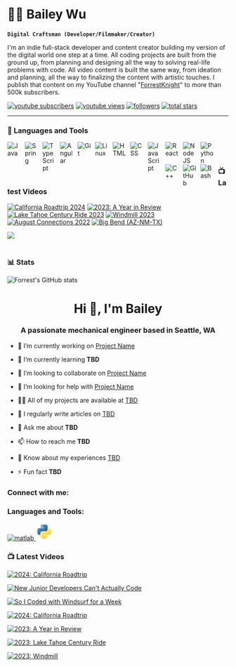 # 🏄‍♂️ Bailey Wu

**`Digital Craftsman (Developer/Filmmaker/Creator)`**

I'm an indie full-stack developer and content creator building my version of the digital world one step at a time. All coding projects are built from the ground up, from planning and designing all the way to solving real-life problems with code. All video content is built the same way, from ideation and planning, all the way to finalizing the content with artistic touches. I publish that content on my YouTube channel "[ForrestKnight][youtube]" to more than 500k subscribers.

   <p align="left">
      <a href="https://www.youtube.com/c/fknight?sub_confirmation=1">
         <img alt="youtube subscribers" title="Subscribe to my YouTube channel" src="https://custom-icon-badges.demolab.com/youtube/channel/subscribers/UC2WHjPDvbE6O328n17ZGcfg?color=%23E05D44&label=SUBSCRIBE&logo=video&logoColor=white&style=for-the-badge&labelColor=CE4630"/></a> 
      <a href="https://www.youtube.com/c/fknight">
         <img alt="youtube views" title="YouTube views" src="https://custom-icon-badges.demolab.com/youtube/channel/views/UC2WHjPDvbE6O328n17ZGcfg?color=%23E1AD0E&logo=eye&logoColor=white&style=for-the-badge&labelColor=C79600"/></a> 
      <a href="https://github.com/ForrestKnight?tab=followers">
         <img alt="followers" title="Follow me on Github" src="https://custom-icon-badges.demolab.com/github/followers/ForrestKnight?color=236ad3&labelColor=1155ba&style=for-the-badge&logo=person-add&label=Follow&logoColor=white"/></a>
      <a href="https://github.com/ForrestKnight?tab=repositories&sort=stargazers">
         <img alt="total stars" title="Total stars on GitHub" src="https://custom-icon-badges.demolab.com/github/stars/ForrestKnight?color=55960c&style=for-the-badge&labelColor=488207&logo=star"/></a>
   </p>

---

### 🧰 Languages and Tools

<img align="left" alt="Java" width="30px" style="padding-right:10px;" src="https://cdn.jsdelivr.net/gh/devicons/devicon/icons/java/java-original.svg"/>
<img align="left" alt="Spring" width="30px" style="padding-right:10px;" src="https://cdn.jsdelivr.net/gh/devicons/devicon/icons/spring/spring-original.svg" />
<img align="left" alt="TypeScript" width="30px" style="padding-right:10px;" src="https://cdn.jsdelivr.net/gh/devicons/devicon/icons/typescript/typescript-plain.svg" />
<img align="left" alt="Angular" width="30px" style="padding-right:10px;" src="https://cdn.jsdelivr.net/gh/devicons/devicon/icons/angularjs/angularjs-plain.svg" />
<img align="left" alt="Git" width="30px" style="padding-right:10px;" src="https://cdn.jsdelivr.net/gh/devicons/devicon/icons/git/git-original.svg" />
<img align="left" alt="Linux" width="30px" style="padding-right:10px;" src="https://cdn.jsdelivr.net/gh/devicons/devicon/icons/linux/linux-original.svg" />
<img align="left" alt="HTML" width="30px" style="padding-right:10px;" src="https://cdn.jsdelivr.net/gh/devicons/devicon/icons/html5/html5-plain.svg" />
<img align="left" alt="CSS" width="30px" style="padding-right:10px;" src="https://cdn.jsdelivr.net/gh/devicons/devicon/icons/css3/css3-plain.svg" />
<img align="left" alt="JavaScript" width="30px" style="padding-right:10px;" src="https://cdn.jsdelivr.net/gh/devicons/devicon/icons/javascript/javascript-plain.svg" />
<img align="left" alt="React" width="30px" style="padding-right:10px;" src="https://cdn.jsdelivr.net/gh/devicons/devicon/icons/react/react-original.svg" />
<img align="left" alt="NodeJS" width="30px" style="padding-right:10px;" src="https://cdn.jsdelivr.net/gh/devicons/devicon/icons/nodejs/nodejs-original.svg" />
<img align="left" alt="Python" width="30px" style="padding-right:10px;" src="https://cdn.jsdelivr.net/gh/devicons/devicon/icons/python/python-plain.svg" />
<img align="left" alt="C++" width="30px" style="padding-right:10px;" src="https://cdn.jsdelivr.net/gh/devicons/devicon/icons/cplusplus/cplusplus-line.svg" />
<img align="left" alt="GitHub" width="30px" style="padding-right:10px;" src="https://cdn.jsdelivr.net/gh/devicons/devicon/icons/github/github-original.svg" />
<img align="left" alt="Bash" width="30px" style="padding-right:10px;" src="https://cdn.jsdelivr.net/gh/devicons/devicon/icons/bash/bash-original.svg" />
<br />

#

### 📺 Latest Videos
<!-- BEGIN YOUTUBE-CARDS -->
[![California Roadtrip 2024](https://ytcards.demolab.com/?id=l7Hf5CSE6Q8&title=California+Roadtrip+2024&lang=en&timestamp=1736652480&background_color=%230d1117&title_color=%23ffffff&stats_color=%23dedede&max_title_lines=1&width=250&border_radius=5 "California Roadtrip 2024")](https://www.youtube.com/watch?v=l7Hf5CSE6Q8)
[![2023: A Year in Review](https://ytcards.demolab.com/?id=rwKQiOcXC6E&title=2023%3A+A+Year+in+Review&lang=en&timestamp=1712817608&background_color=%230d1117&title_color=%23ffffff&stats_color=%23dedede&max_title_lines=1&width=250&border_radius=5 "2023: A Year in Review")](https://www.youtube.com/watch?v=rwKQiOcXC6E)
[![Lake Tahoe Century Ride 2023](https://ytcards.demolab.com/?id=zgrpeEVw8HQ&title=Lake+Tahoe+Century+Ride+2023&lang=en&timestamp=1702838461&background_color=%230d1117&title_color=%23ffffff&stats_color=%23dedede&max_title_lines=1&width=250&border_radius=5 "Lake Tahoe Century Ride 2023")](https://www.youtube.com/watch?v=zgrpeEVw8HQ)
[![Windmill 2023](https://ytcards.demolab.com/?id=3ZboumN1mD0&title=Windmill+2023&lang=en&timestamp=1696101716&background_color=%230d1117&title_color=%23ffffff&stats_color=%23dedede&max_title_lines=1&width=250&border_radius=5 "Windmill 2023")](https://www.youtube.com/watch?v=3ZboumN1mD0)
[![August Connections 2022](https://ytcards.demolab.com/?id=1ktNaagk4L4&title=August+Connections+2022&lang=en&timestamp=1669497078&background_color=%230d1117&title_color=%23ffffff&stats_color=%23dedede&max_title_lines=1&width=250&border_radius=5 "August Connections 2022")](https://www.youtube.com/watch?v=1ktNaagk4L4)
[![Big Bend (AZ-NM-TX)](https://ytcards.demolab.com/?id=FQhjWDFnsEM&title=Big+Bend+%28AZ-NM-TX%29&lang=en&timestamp=1669166600&background_color=%230d1117&title_color=%23ffffff&stats_color=%23dedede&max_title_lines=1&width=250&border_radius=5 "Big Bend (AZ-NM-TX)")](https://www.youtube.com/watch?v=FQhjWDFnsEM)
<!-- END YOUTUBE-CARDS -->



[<img src="https://custom-icon-badges.demolab.com/badge/-Subscribe%20For%20More-red?style=for-the-badge&logo=video&logoColor=white"/>](https://www.youtube.com/c/fknight?sub_confirmation=1)

#

### 📊 Stats

![Forrest's GitHub stats](https://github-readme-stats.vercel.app/api?username=forrestknight&show_icons=true&theme=gruvbox)

<!-- ![GitHub Streak](https://streak-stats.demolab.com?user=ForrestKnight&theme=gruvbox&border_radius=4.5) -->

#
<!--
<details>
 <summary><h3>👨‍💻 Forrest's Coding Journey</h3></summary>
   I started my coding journey as a naive computer science student with a passion to learn everything I could about this programming world - code, unix, linux, theory. And all the while, teaching myself iOS development with a dream to build my own app, but that soon got overshadowed by my desire to excel in Java. A desire that landed me a full-stack software engineering job upon graduation. However, I had another desire I had been pursuing throughout this time - YouTube content creation. I eventually ended up quitting my software engineering job to pursue YouTube full-time, and that has been my focus ever since. But there's something that's always bothered me about my journey - abandoning my dream of building my own app to pursue the safe route, a job. Now I've already taken the leap away from that safety net into this uncomfortable, unexplored world that it being a creator. And it worked out, but again, it became comfortable. It's easier to create a video than go out on a ledge and build my own product. I do have to eat, at the end of the day, but I think it's time. It's time to get uncomfortable again. I have a burning desire to get back on the horse, and fulfill that dream younger me had of building my own app, my own product. And in order to do that, I'll be implmementing a few measures to streamline my YouTube content to focus more time on fulfilling that dream - a dream that I'll be ready to tackle in 2023 due to the measure I'm putting in place now until the end of 2022. Don't wait up, because I'm coming.
-->
[website]: https://fkcodes.com
[youtube]: https://youtube.com/fknight

<h1 align="center">Hi 👋, I'm Bailey</h1>
<h3 align="center">A passionate mechanical engineer based in Seattle, WA</h3>

- 🔭 I’m currently working on [Project Name](TBD)

- 🌱 I’m currently learning **TBD**
- 👯 I’m looking to collaborate on [Project Name](TBD)

- 🤝 I’m looking for help with [Project Name](TBD)

- 👨‍💻 All of my projects are available at [TBD](TBD)

- 📝 I regularly write articles on [TBD](TBD)

- 💬 Ask me about **TBD**

- 📫 How to reach me **TBD**

- 📄 Know about my experiences [TBD](TBD)

- ⚡ Fun fact **TBD**

<h3 align="left">Connect with me:</h3>
<p align="left">
</p>

<h3 align="left">Languages and Tools:</h3>
<p align="left"> <a href="https://www.mathworks.com/" target="_blank" rel="noreferrer"> <img src="https://upload.wikimedia.org/wikipedia/commons/2/21/Matlab_Logo.png" alt="matlab" width="40" height="40"/> </a> <a href="https://www.python.org" target="_blank" rel="noreferrer"> <img src="https://raw.githubusercontent.com/devicons/devicon/master/icons/python/python-original.svg" alt="python" width="40" height="40"/> </a> </p>



### 📺 Latest Videos
<!-- BEGIN YOUTUBE-CARDS -->

[![2024: California Roadtrip](https://ytcards.demolab.com/?id=l7Hf5CSE6Q8&title=2024+California+Roadtrip&lang=en&timestamp=1740593333&background_color=%230d1117&title_color=%23ffffff&stats_color=%23dedede&max_title_lines=1&width=250&border_radius=5&duration=201 "2024: California Roadtrip")](https://www.youtube.com/watch?v=l7Hf5CSE6Q8)

[![New Junior Developers Can't Actually Code](https://ytcards.demolab.com/?id=6Jji5HNMze0&title=New+Junior+Developers+Can%27t+Actually+Code&lang=en&timestamp=1740315607&background_color=%230d1117&title_color=%23ffffff&stats_color=%23dedede&max_title_lines=1&width=250&border_radius=5&duration=1607 "New Junior Developers Can't Actually Code")](https://www.youtube.com/watch?v=6Jji5HNMze0)

[![So I Coded with Windsurf for a Week](https://ytcards.demolab.com/?id=485-1xZjKS4&title=So+I+Coded+with+Windsurf+for+a+Week&lang=en&timestamp=1740151680&background_color=%230d1117&title_color=%23ffffff&stats_color=%23dedede&max_title_lines=1&width=250&border_radius=5&duration=984 "So I Coded with Windsurf for a Week")](https://www.youtube.com/watch?v=485-1xZjKS4)

<!-- END YOUTUBE-CARDS -->

[![2024: California Roadtrip](https://img.youtube.com/vi/l7Hf5CSE6Q8/0.jpg)](https://www.youtube.com/watch?v=l7Hf5CSE6Q8)

[![2023: A Year in Review](https://img.youtube.com/vi/rwKQiOcXC6E/0.jpg)](https://www.youtube.com/watch?v=rwKQiOcXC6E)

[![2023: Lake Tahoe Century Ride](https://img.youtube.com/vi/zgrpeEVw8HQ/0.jpg)](https://www.youtube.com/watch?v=zgrpeEVw8HQ)

[![2023: Windmill](https://img.youtube.com/vi/3ZboumN1mD0/0.jpg)](https://www.youtube.com/watch?v=3ZboumN1mD0)
